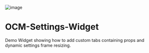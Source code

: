 ![image](https://user-images.githubusercontent.com/364208/198570734-76a6eb17-ed10-4a08-859e-ecc1e0cecf02.png)


# OCM-Settings-Widget
Demo Widget showing how to add custom tabs containing props and dynamic settings frame resizing.


